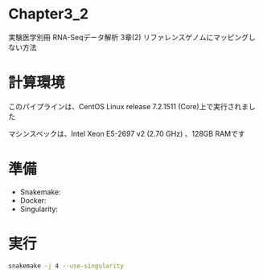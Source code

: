 # Chapter3_2
実験医学別冊 RNA-Seqデータ解析 3章(2) リファレンスゲノムにマッピングしない方法

# 計算環境
このパイプラインは、CentOS Linux release 7.2.1511 (Core)上で実行されました

マシンスペックは、Intel Xeon E5-2697 v2 (2.70 GHz) 、128GB RAMです

# 準備
- Snakemake: 
- Docker: 
- Singularity: 

# 実行

```bash
snakemake -j 4 --use-singularity
````